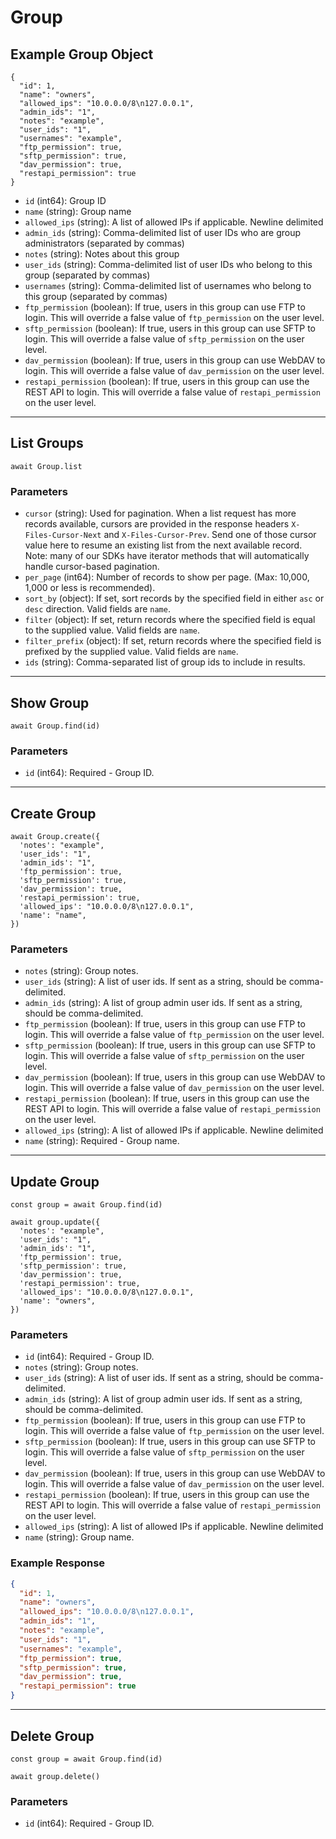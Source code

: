 # Group

## Example Group Object

```
{
  "id": 1,
  "name": "owners",
  "allowed_ips": "10.0.0.0/8\n127.0.0.1",
  "admin_ids": "1",
  "notes": "example",
  "user_ids": "1",
  "usernames": "example",
  "ftp_permission": true,
  "sftp_permission": true,
  "dav_permission": true,
  "restapi_permission": true
}
```

* `id` (int64): Group ID
* `name` (string): Group name
* `allowed_ips` (string): A list of allowed IPs if applicable.  Newline delimited
* `admin_ids` (string): Comma-delimited list of user IDs who are group administrators (separated by commas)
* `notes` (string): Notes about this group
* `user_ids` (string): Comma-delimited list of user IDs who belong to this group (separated by commas)
* `usernames` (string): Comma-delimited list of usernames who belong to this group (separated by commas)
* `ftp_permission` (boolean): If true, users in this group can use FTP to login.  This will override a false value of `ftp_permission` on the user level.
* `sftp_permission` (boolean): If true, users in this group can use SFTP to login.  This will override a false value of `sftp_permission` on the user level.
* `dav_permission` (boolean): If true, users in this group can use WebDAV to login.  This will override a false value of `dav_permission` on the user level.
* `restapi_permission` (boolean): If true, users in this group can use the REST API to login.  This will override a false value of `restapi_permission` on the user level.

---

## List Groups

```
await Group.list
```


### Parameters

* `cursor` (string): Used for pagination.  When a list request has more records available, cursors are provided in the response headers `X-Files-Cursor-Next` and `X-Files-Cursor-Prev`.  Send one of those cursor value here to resume an existing list from the next available record.  Note: many of our SDKs have iterator methods that will automatically handle cursor-based pagination.
* `per_page` (int64): Number of records to show per page.  (Max: 10,000, 1,000 or less is recommended).
* `sort_by` (object): If set, sort records by the specified field in either `asc` or `desc` direction. Valid fields are `name`.
* `filter` (object): If set, return records where the specified field is equal to the supplied value. Valid fields are `name`.
* `filter_prefix` (object): If set, return records where the specified field is prefixed by the supplied value. Valid fields are `name`.
* `ids` (string): Comma-separated list of group ids to include in results.

---

## Show Group

```
await Group.find(id)
```


### Parameters

* `id` (int64): Required - Group ID.

---

## Create Group

```
await Group.create({
  'notes': "example",
  'user_ids': "1",
  'admin_ids': "1",
  'ftp_permission': true,
  'sftp_permission': true,
  'dav_permission': true,
  'restapi_permission': true,
  'allowed_ips': "10.0.0.0/8\n127.0.0.1",
  'name': "name",
})
```


### Parameters

* `notes` (string): Group notes.
* `user_ids` (string): A list of user ids. If sent as a string, should be comma-delimited.
* `admin_ids` (string): A list of group admin user ids. If sent as a string, should be comma-delimited.
* `ftp_permission` (boolean): If true, users in this group can use FTP to login.  This will override a false value of `ftp_permission` on the user level.
* `sftp_permission` (boolean): If true, users in this group can use SFTP to login.  This will override a false value of `sftp_permission` on the user level.
* `dav_permission` (boolean): If true, users in this group can use WebDAV to login.  This will override a false value of `dav_permission` on the user level.
* `restapi_permission` (boolean): If true, users in this group can use the REST API to login.  This will override a false value of `restapi_permission` on the user level.
* `allowed_ips` (string): A list of allowed IPs if applicable.  Newline delimited
* `name` (string): Required - Group name.

---

## Update Group

```
const group = await Group.find(id)

await group.update({
  'notes': "example",
  'user_ids': "1",
  'admin_ids': "1",
  'ftp_permission': true,
  'sftp_permission': true,
  'dav_permission': true,
  'restapi_permission': true,
  'allowed_ips': "10.0.0.0/8\n127.0.0.1",
  'name': "owners",
})
```

### Parameters

* `id` (int64): Required - Group ID.
* `notes` (string): Group notes.
* `user_ids` (string): A list of user ids. If sent as a string, should be comma-delimited.
* `admin_ids` (string): A list of group admin user ids. If sent as a string, should be comma-delimited.
* `ftp_permission` (boolean): If true, users in this group can use FTP to login.  This will override a false value of `ftp_permission` on the user level.
* `sftp_permission` (boolean): If true, users in this group can use SFTP to login.  This will override a false value of `sftp_permission` on the user level.
* `dav_permission` (boolean): If true, users in this group can use WebDAV to login.  This will override a false value of `dav_permission` on the user level.
* `restapi_permission` (boolean): If true, users in this group can use the REST API to login.  This will override a false value of `restapi_permission` on the user level.
* `allowed_ips` (string): A list of allowed IPs if applicable.  Newline delimited
* `name` (string): Group name.

### Example Response

```json
{
  "id": 1,
  "name": "owners",
  "allowed_ips": "10.0.0.0/8\n127.0.0.1",
  "admin_ids": "1",
  "notes": "example",
  "user_ids": "1",
  "usernames": "example",
  "ftp_permission": true,
  "sftp_permission": true,
  "dav_permission": true,
  "restapi_permission": true
}
```

---

## Delete Group

```
const group = await Group.find(id)

await group.delete()
```

### Parameters

* `id` (int64): Required - Group ID.

